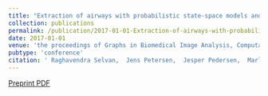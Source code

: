 ```yaml
---
title: "Extraction of airways with probabilistic state-space models and Bayesian smoothing"
collection: publications
permalink: /publication/2017-01-01-Extraction-of-airways-with-probabilistic-state-space-models-and-Bayesian-smoothing
date: 2017-01-01
venue: 'the proceedings of Graphs in Biomedical Image Analysis, Computational Anatomy and Imaging Genetics'
pubtype: 'conference'
citation: ' Raghavendra Selvan,  Jens Petersen,  Jesper Pedersen,  Marleen Bruijne, &quot;Extraction of airways with probabilistic state-space models and Bayesian smoothing.&quot; In the proceedings of Graphs in Biomedical Image Analysis, Computational Anatomy and Imaging Genetics, 2017.'
---
```

[Preprint PDF](https://arxiv.org/pdf/1708.02096)
